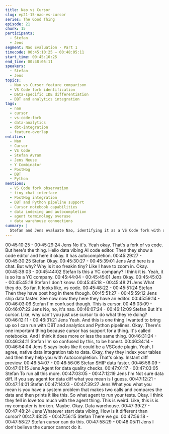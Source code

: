 ```yaml
---
title: Nao vs Cursor
slug: ep21-15-nao-vs-cursor
series: The Good Thing
episode: 21
chunk: 15
participants:
  - Stefan
  - Jens
segment: Nao Evaluation - Part 1
timecode: 00:45:10:25 – 00:48:05:11
start_time: 00:45:10:25
end_time: 00:48:05:11
speakers:
  - Stefan
  - Jens
topics:
  - Nao vs Cursor feature comparison
  - VS Code fork identification
  - Data-specific IDE differentiation
  - DBT and analytics integration
tags:
  - nao
  - cursor
  - vs-code-fork
  - data-analytics
  - dbt-integration
  - feature-overlap
entities:
  - Nao
  - Cursor
  - VS Code
  - Stefan Avram
  - Jens Neuse
  - Y Combinator
  - PostHog
  - DBT
  - Python
mentions:
  - VS Code fork observation
  - tiny chat interface
  - PostHog integration
  - DBT and Python pipeline support
  - Cursor notebook capabilities
  - data indexing and autocompletion
  - agent terminology overuse
  - data warehouse connections
summary: |
  Stefan and Jens evaluate Nao, identifying it as a VS Code fork with data-specific features. They question its differentiation from Cursor, noting that Cursor already supports notebooks and similar functionality. Jens points out Nao's DBT/analytics integration and data indexing features, but both remain confused about unique value proposition, with Stefan directly asking "why can't you just use cursor?" and expressing doubt about Cursor's inability to handle data workflows.
---
```


00:45:10:25 - 00:45:29:24
Jens
No it's. Yeah okay. That's a fork of vs code. But here's the thing. Hello data vibing AI code editor.
Then they show a code editor and here it okay. It has autocompletion.
00:45:29:27 - 00:45:30:25
Stefan
Okay.
00:45:30:27 - 00:45:39:01
Jens
And here is a chat. But why? Why is it so freakin tiny? Like I have to zoom in. Okay.
00:45:39:03 - 00:45:44:02
Stefan
Is this a YC company? I think it is. Yeah, it is so Its a YC company.
00:45:44:04 - 00:45:45:01
Jens
Okay.
00:45:45:03 - 00:45:45:18
Stefan
I don't know.
00:45:45:18 - 00:45:48:21
Jens
What they do. So far. It looks like, vs code.
00:45:48:22 - 00:45:51:24
Stefan
Then they have post hog in there though.
00:45:51:27 - 00:45:59:12
Jens
ship data faster. See now now they here they have an editor.
00:45:59:14 - 00:46:03:06
Stefan
I'm confused though. This is cursor.
00:46:03:09 - 00:46:07:22
Jens
No, no, it's nao.
00:46:07:24 - 00:46:12:09
Stefan
But it's cursor. Like, why can't you just use cursor to do what they're doing?
00:46:12:11 - 00:46:31:21
Jens
Yeah. And this is one thing I wanted to bring up so I can run with DBT and analytics and Python
pipelines. Okay. There's one important thing because cursor has support for a thing. It's called
notebooks. And I think it does more or less the same thing.
00:46:31:24 - 00:46:34:11
Stefan
I'm so confused by this, to be honest.
00:46:34:14 - 00:46:54:04
Jens
S says looks like it could be a VSCode plugin. Yeah, I agree, native data integration tab to data.
Okay, they they index your tables and then they help you with Autocompletion. That's okay.
Instant diff preview.
00:46:54:07 - 00:46:56:06
Stefan
SHIP data faster.
00:46:56:09 - 00:47:01:15
Jens
Agent for data quality checks.
00:47:01:17 - 00:47:03:05
Stefan
To run all this more.
00:47:03:05 - 00:47:12:19
Jens
I'm Not sure data diff. If you say agent for data diff what you mean is I guess.
00:47:12:21 - 00:47:14:01
Stefan
00:47:14:03 - 00:47:39:27
Jens
What you what you mean is you have a system problem that makes two calls and compares the
data and then prints it like this. So what agent to run your tests. Okay. I think they fell in love too
much with the agent thing. This is weird. Like, this is is my computer is broken. Maybe. Okay.
Data warehouse.
00:47:39:27 - 00:47:48:24
Jens
Whatever start data vibing, How is it different than cursor?
00:47:48:25 - 00:47:56:15
Stefan
There we go.
00:47:56:18 - 00:47:58:27
Stefan
cursor can do this.
00:47:58:29 - 00:48:05:11
Jens
I don't believe the cursor cannot do it.